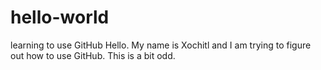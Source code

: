 # hello-world
learning to use GitHub
Hello.
My name is Xochitl and I am trying to figure out how to use GitHub.
This is a bit odd.

